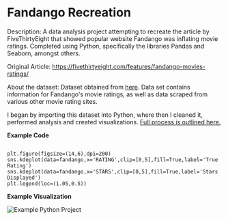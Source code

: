 # Fandango Recreation

Description: A data analysis project attempting to recreate the article by FiveThirtyEight that showed popular website Fandango was inflating movie ratings. Completed using Python, specifically the libraries Pandas and Seaborn, amongst others. 

Original Article: https://fivethirtyeight.com/features/fandango-movies-ratings/

About the dataset: Dataset obtained from [here](https://github.com/fivethirtyeight/data/tree/master/fandango). Data set contains information for Fandango's movie ratings, as well as data scraped from various other movie rating sites.

I began by importing this dataset into Python, where then I cleaned it, performed analysis and created visualizations. [Full process is outlined here.](https://github.com/seifsami/Fandango-Recreation/blob/main/FandangoDataAnalysisProject.ipynb)

**Example Code**
```

plt.figure(figsize=(14,6),dpi=200)
sns.kdeplot(data=fandango,x='RATING',clip=[0,5],fill=True,label='True Rating')
sns.kdeplot(data=fandango,x='STARS',clip=[0,5],fill=True,label='Stars Displayed')
plt.legend(loc=(1.05,0.5))

```
**Example Visualization**

![Example Python Project](https://user-images.githubusercontent.com/97905607/189716108-f62f4554-e9f8-4f98-b95e-aeecbe133b32.png)


